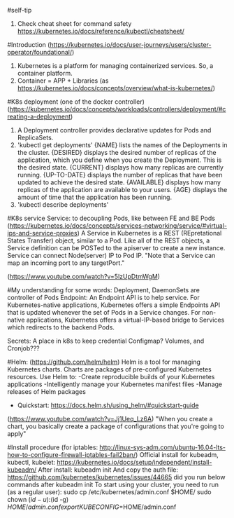 #self-tip
1.  Check cheat sheet for command safety
https://kubernetes.io/docs/reference/kubectl/cheatsheet/

#Introduction
(https://kubernetes.io/docs/user-journeys/users/cluster-operator/foundational/)
1. Kubernetes is a platform for managing containerized services. So, a container platform.
2. Container = APP + Libraries (as https://kubernetes.io/docs/concepts/overview/what-is-kubernetes/)


#K8s deployment (one of the docker controller)
(https://kubernetes.io/docs/concepts/workloads/controllers/deployment/#creating-a-deployment)
1. A Deployment controller provides declarative updates for Pods and ReplicaSets.
2. 'kubectl get deployments'
{NAME} lists the names of the Deployments in the cluster.
{DESIRED} displays the desired number of replicas of the application, which you define when you create the Deployment. This is the desired state.
{CURRENT} displays how many replicas are currently running.
{UP-TO-DATE} displays the number of replicas that have been updated to achieve the desired state.
{AVAILABLE} displays how many replicas of the application are available to your users.
{AGE} displays the amount of time that the application has been running.
3. 'kubectl describe deployments'

#K8s service
Service: to decoupling Pods, like between FE and BE Pods
(https://kubernetes.io/docs/concepts/services-networking/service/#virtual-ips-and-service-proxies)
A Service in Kubernetes is a REST (REpretational States Transfer) object, similar to a Pod. Like all of the REST objects, a Service definition can be POSTed to the apiserver to create a new instance.
Service can connect Node(server) IP to Pod IP. "Note that a Service can map an incoming port to any targetPort."

(https://www.youtube.com/watch?v=5lzUpDtmWgM)

#My understanding for some words:
Deployment, DaemonSets are controller of Pods 
Endpoint: An Endpoint API is to help service.
For Kubernetes-native applications, Kubernetes offers a simple Endpoints API that is updated whenever the set of Pods in a Service changes. For non-native applications, Kubernetes offers a virtual-IP-based bridge to Services which redirects to the backend Pods.

Secrets: A place in k8s to keep credential
Configmap?
Volumes, and Cronjob???

#Helm:
(https://github.com/helm/helm)
Helm is a tool for managing Kubernetes charts. Charts are packages of pre-configured Kubernetes resources.
Use Helm to:
-Create reproducible builds of your Kubernetes applications
-Intelligently manage your Kubernetes manifest files
-Manage releases of Helm packages
* Quickstart: https://docs.helm.sh/using_helm/#quickstart-guide

(https://www.youtube.com/watch?v=Jj1Ueq_Lz6A)
"When you create a chart, you basically create a package of configurations that you're going to apply"



#Install procedure
(for iptables: http://linux-sys-adm.com/ubuntu-16.04-lts-how-to-configure-firewall-iptables-fail2ban/)
Official install for kubeadm, kubectl, kubelet: https://kubernetes.io/docs/setup/independent/install-kubeadm/
After install: kubeadm init
And copy the auth file: https://github.com/kubernetes/kubernetes/issues/44665
	did you run below commands after kubeadm init
	To start using your cluster, you need to run (as a regular user):
	sudo cp /etc/kubernetes/admin.conf $HOME/
	sudo chown $(id -u):$(id -g) $HOME/admin.conf
	export KUBECONFIG=$HOME/admin.conf